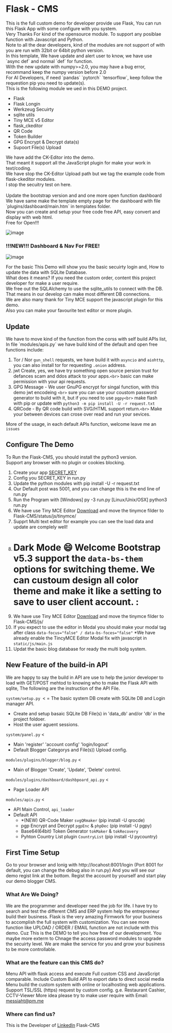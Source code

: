 # Flask - CMS

<p>This is the full custom demo for developer provide use Flask, You can run this Flask App with some configure with you system.<br>
Very Thanks For kind of the opensource module. To support any posiblae function with Javascript and Python.<br>
Note to all the dear developers, kind of the modules are not support of with you are run with 32bit or 64bit python version.<br>
In this template, We have update and alert user to know, we have use `async def` and normal `def` for function.<br>
With the new update with numpy>=2.0, you may have a bug error, recommand keep the numpy version before 2.0<br>
For AI Developers, if need `pandas` `pytorch` `tensorflow`, keep follow the requestion pip you need to update(s).<br>
This is the following module we ued in this DEMO project.</p>

* Flask
* Flask Longin
* Werkzeug Secuirty
* sqlite utils
* Tiny MCE v5 Editor
* flask_ckeditor
* QR Code
* Token Builder
* GPG Encrypt & Decrypt data(s)
* Supoort File(s) Upload

<p>
We have add the CK-Editor into the demo.<br>
That meant it support all the JavaScript plugin for make your work in text/coding.<br>
We have stop the CK-Editor Upload path but we tag the example code from flask-ckeditor modules.<br>
I stop the secuitry test on here.<br>
<br>
Update the bootstrap version and and one more open function dashboard<br>
We have same make the template empty page for the dashboard with file `plugins/dashboard/main.htm` in templates folder.<br>
Now you can create and setup your free code free API, easy convert and display with web html.<br>
Free for Open!!!</p>

![image](https://user-images.githubusercontent.com/1324252/217410498-87566f7c-4194-48b1-ae58-e1c332a90212.png)

### !!!NEW!!! Dashboard & Nav For FREE!

![image](https://github.com/constantinedev/Flask-CMS/assets/1324252/51ad0f56-07df-4959-903f-6cb096c95df6)

<p>For the basic This Demo will show you the basic secuirty login and, How to update the data with SQLite Database.<br>
What does it means? If you need the custom order, content this project developer for make a user require.<br>
We free out the SQLAlchemy to use the sqlite_utils to connect with the DB.<br>
That means in our develop can make most different DB connections.<br>
We are also many thank for Tiny MCE support the javascript plugin for this demo.<br>
Also you can make your favourite text editor or more plugin.</p>

## Update

<p>We have to move kind of the function from the corss with self build APIs list,<br>
In file `modules/apis.py` we have build kind of the default and open free functions include:<p>

1. Tor / Nor `gun_shell` requests, we have build it with `asyncio` and `aiohttp`, you can also install tor for requesting `.onion` address.
2. jwt Create, yes, we have try something open source persion trust for defances scam and ddos attack to your apps.`<br>`
   basic can make permission with your api requests.
3. GPG Message - We user GnuPG encrypt for singal function, with this demo jwt encodeing `<br>`
   sure you can use your coustom password generator to build with it, but if you need to use `pgpy<br>`
   make flash with pip or update with `python3 -m pip install -U -r request.txt`
4. QRCode - By QR code build with SVG/HTML support return.`<br>`
   Make your between devices can crose over read and run your sevices.

More of the usage, in each default APIs function, welcome leave me an `issues`

## Configure The Demo

<p>To Run the Flask-CMS, you should install the python3 version.<br>
Support any browser with no plugin or cookies blocking.

1. Create your app [SECRET_KEY ](https://flask.palletsprojects.com/en/2.2.x/config/#SECRET_KEYhttps://)
2. Config you SECRET_KEY in run.py
3. Update the python modules with pip install -U -r request.txt
4. Our Default post was 5001, and you can change this is the end line of run.py
5. Run the Program with
   [Windows]
   py -3 run.py
   [Linux/Unix/OSX]
   python3 run.py
6. We have use Tiny MCE Editor [Download](https://download.tiny.cloud/tinymce/community/tinymce_5.10.7_dev.zip?_ga=2.5061043.1812686262.1672891546-692894055.1672891546) and move the tinymce filder to Flask-CMS/status/js/tinymce/
7. Supprt Multi text editor for example you can see the load data and update are complely well!
8. Dark Mode 😄 Welcome Bootstrap v5.3 support the `data-bs-them` options for switching theme. We can custoum design all color theme and make it like a setting to save to user client account. :
   ================================================================================================================================================================================
9. We have use Tiny MCE Editor [Download](https://download.tiny.cloud/tinymce/community/tinymce_5.10.7_dev.zip?_ga=2.5061043.1812686262.1672891546-692894055.1672891546) and move the tinymce filder to Flask-CMS/js/
10. If you expect to use the editor in Modal you should make your modal tag after class `data-focus="false" / data-bs-foces="false"`
    *We have already enable the TincyMCE Editor Modal fix with javascript in `static/js/main.js`
11. Updat the basic blog database for ready the multi bolg system.

## New Feature of the build-in API

We are happy to say the build in API are use to help the junior developer to load with GET/POST mehtod to knowing who to make the Flask API with sqlite, The following are the instruction of the API File.

`system/setup.py `<
= The basic system DB create with SQLite DB and Login manager API.

* Create and setup basaic SQLite DB File(s) in 'data_db' and/or 'db' in the project foldoer.
* Host the user aguent sessions.

`system/panel.py` <

* Main 'register' 'account config' 'login/logout'
* Default Blogger Categorys and File(s)) Upload config.

`modules/plugins/blogger/blog.py` <

* Main of Blogger 'Create', 'Update', 'Delete' control.

`modules/plugins/dashboard/dashbpoard_api.py` <

* Page Loader API

`modules/apis.py` <

* API Main Control, `api_loader`
* Default API
  * *(NEW) QR-Code Maker `svgQRmaker` (pip install -U qrocde)
  * pgp Encrypt and Decrypt `pgpEnc` & `phpDec` (pip install -U pgpy)
  * Base64(64bit) Token Generator `tokMaker` & `tokRecovery`
  * Pyhton Country List plugin `CountryList` (pip install -U pycountry)

## First Time Setup

Go to your browser and lonig with http://locahost:8001/login (Port 8001 for default, you can change the debug also in run.py)
And you will see our demo regist link at the bottom.
Regist the account by yourself and start play our demo blogger CMS.

### What Are We Doing?

We are the programmer and developer need the job for life.
I have try to search and test the different CMS and ERP system help the entrepreneur build their business.
Flask is the very amazing Firmwork for your business to accomplish the full system with customization.
You can see more function like UPLOAD / ORDER / EMAIL function are not include with this demo.
Cuz This is the DEMO to tell you how free of our development. You maybe more exterm to Chnage the access password modules to upgrade the secuirty level.
We are make the service for you and grow your business to be more controllable.

### What are the feature can this CMS do?

Menu API with flask access and execute
Full custom CSS and JavaScript comparable.
Include Custom Build API to export data to direct social media
Menu build the custom system with online or localhosting web applications.
Support TSL/SSL (https) request by custom config.
g.e. Restaurant Cashier, CCTV-Viewer
More idea please try to make user require with Email: messiaht@pm.me

### Where can find us?

This is the Developer of [LinkedIn](https://www.linkedin.com/in/freeman-constantine-654341236/https://) Flask-CMS
